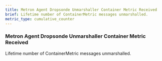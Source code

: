 ```yaml
---
title: Metron Agent Dropsonde Unmarshaller Container Metric Received
brief: Lifetime number of ContainerMetric messages unmarshalled.
metric_type: cumulative_counter
---
```


### Metron Agent Dropsonde Unmarshaller Container Metric Received

Lifetime number of ContainerMetric messages unmarshalled.